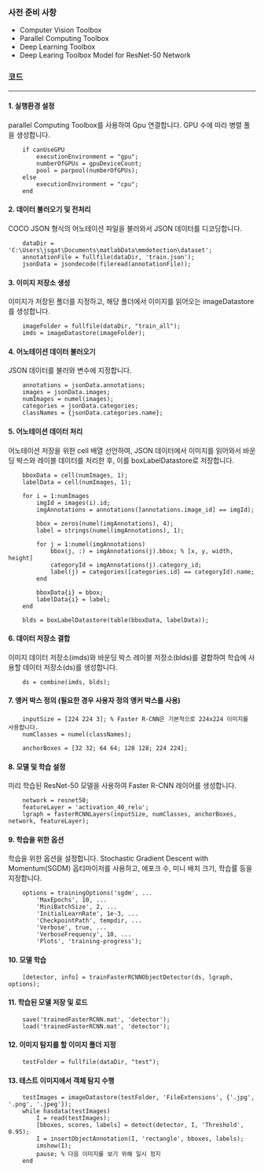 ### 사전 준비 사항 
- Computer Vision Toolbox
- Parallel Computing Toolbox
- Deep Learning Toolbox
- Deep Learing Toolbox Model for ResNet-50 Network
  
### 코드
-----

#### 1. 실행환경 설정
parallel Computing Toolbox를 사용하여 Gpu 연결합니다. GPU 수에 따라 병렬 풀을 생성합니다.

        if canUseGPU
            executionEnvironment = "gpu";
            numberOfGPUs = gpuDeviceCount;
            pool = parpool(numberOfGPUs);
        else
            executionEnvironment = "cpu";
        end

#### 2. 데이터 불러오기 및 전처리
COCO JSON 형식의 어노테이션 파일을 불러와서 JSON 데이터를 디코딩합니다.

        dataDir = 'C:\Users\jsgat\Documents\matlabData\mmdetection\dataset';
        annotationFile = fullfile(dataDir, 'train.json');
        jsonData = jsondecode(fileread(annotationFile));


#### 3. 이미지 저장소 생성
이미지가 저장된 폴더를 지정하고, 해당 폴더에서 이미지를 읽어오는 imageDatastore를 생성합니다.
        
        imageFolder = fullfile(dataDir, "train_all");
        imds = imageDatastore(imageFolder);
        
#### 4. 어노테이션 데이터 불러오기
JSON 데이터를 불러와 변수에 지정합니다.
        
        annotations = jsonData.annotations;
        images = jsonData.images;
        numImages = numel(images);
        categories = jsonData.categories;
        classNames = {jsonData.categories.name};

#### 5. 어노테이션 데이터 처리
어노테이션 저장을 위한 cell 배열 선언하여, JSON 데이터에서 이미지를 읽어와서 바운딩 박스와 레이블 데이터를 처리한 후, 이를 boxLabelDatastore로 저장합니다.
        
        bboxData = cell(numImages, 1);
        labelData = cell(numImages, 1);
        
        for i = 1:numImages
            imgId = images(i).id;
            imgAnnotations = annotations([annotations.image_id] == imgId);
            
            bbox = zeros(numel(imgAnnotations), 4);
            label = strings(numel(imgAnnotations), 1);
            
            for j = 1:numel(imgAnnotations)
                bbox(j, :) = imgAnnotations(j).bbox; % [x, y, width, height]
                categoryId = imgAnnotations(j).category_id;
                label(j) = categories([categories.id] == categoryId).name;
            end
        
            bboxData{i} = bbox;
            labelData{i} = label;
        end
        
        blds = boxLabelDatastore(table(bboxData, labelData));


#### 6. 데이터 저장소 결합
이미지 데이터 저장소(imds)와 바운딩 박스 레이블 저장소(blds)를 결합하여 학습에 사용할 데이터 저장소(ds)를 생성합니다.
        
        ds = combine(imds, blds);

#### 7. 앵커 박스 정의 (필요한 경우 사용자 정의 앵커 박스를 사용)
        
        inputSize = [224 224 3]; % Faster R-CNN은 기본적으로 224x224 이미지를 사용합니다.
        numClasses = numel(classNames);

        anchorBoxes = [32 32; 64 64; 128 128; 224 224];

#### 8.  모델 및 학습 설정
미리 학습된 ResNet-50 모델을 사용하여 Faster R-CNN 레이어를 생성합니다.
        
        network = resnet50;
        featureLayer = 'activation_40_relu';
        lgraph = fasterRCNNLayers(inputSize, numClasses, anchorBoxes, network, featureLayer);

#### 9. 학습을 위한 옵션
학습을 위한 옵션을 설정합니다. Stochastic Gradient Descent with Momentum(SGDM) 옵티마이저를 사용하고, 에포크 수, 미니 배치 크기, 학습률 등을 지정합니다.

        options = trainingOptions('sgdm', ...
            'MaxEpochs', 10, ...
            'MiniBatchSize', 2, ...
            'InitialLearnRate', 1e-3, ...
            'CheckpointPath', tempdir, ...
            'Verbose', true, ...
            'VerboseFrequency', 10, ...
            'Plots', 'training-progress');

#### 10. 모델 학습

        [detector, info] = trainFasterRCNNObjectDetector(ds, lgraph, options);

#### 11. 학습된 모델 저장 및 로드

        save('trainedFasterRCNN.mat', 'detector');
        load('trainedFasterRCNN.mat', 'detector');

#### 12. 이미지 탐지를 할 이미지 폴더 지정
        testFolder = fullfile(dataDir, "test");

#### 13. 테스트 이미지에서 객체 탐지 수행

        testImages = imageDatastore(testFolder, 'FileExtensions', {'.jpg', '.png', '.jpeg'});
        while hasdata(testImages)
            I = read(testImages);
            [bboxes, scores, labels] = detect(detector, I, 'Threshold', 0.95);
            I = insertObjectAnnotation(I, 'rectangle', bboxes, labels);
            imshow(I);
            pause; % 다음 이미지를 보기 위해 일시 정지
        end
